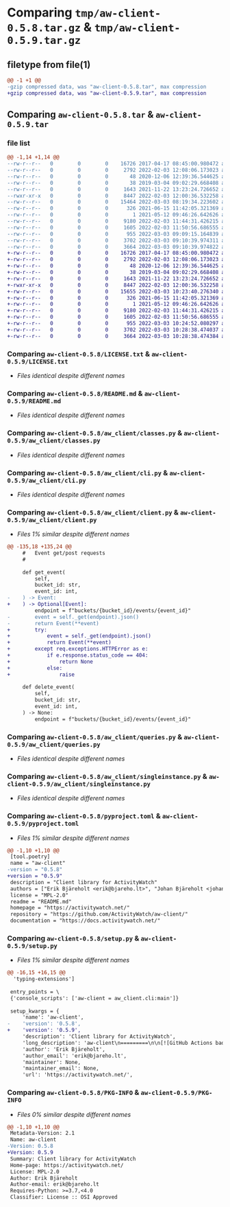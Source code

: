 # Comparing `tmp/aw-client-0.5.8.tar.gz` & `tmp/aw-client-0.5.9.tar.gz`

## filetype from file(1)

```diff
@@ -1 +1 @@
-gzip compressed data, was "aw-client-0.5.8.tar", max compression
+gzip compressed data, was "aw-client-0.5.9.tar", max compression
```

## Comparing `aw-client-0.5.8.tar` & `aw-client-0.5.9.tar`

### file list

```diff
@@ -1,14 +1,14 @@
--rw-r--r--   0        0        0    16726 2017-04-17 08:45:00.980472 aw-client-0.5.8/LICENSE.txt
--rw-r--r--   0        0        0     2792 2022-02-03 12:08:06.173023 aw-client-0.5.8/README.md
--rw-r--r--   0        0        0       48 2020-12-06 12:39:36.544625 aw-client-0.5.8/aw_client/__init__.py
--rw-r--r--   0        0        0       38 2019-03-04 09:02:29.668408 aw-client-0.5.8/aw_client/__main__.py
--rw-r--r--   0        0        0     1643 2021-11-22 13:23:24.726652 aw-client-0.5.8/aw_client/classes.py
--rwxr-xr-x   0        0        0     8447 2022-02-03 12:00:36.532258 aw-client-0.5.8/aw_client/cli.py
--rw-r--r--   0        0        0    15464 2022-03-03 08:19:34.223602 aw-client-0.5.8/aw_client/client.py
--rw-r--r--   0        0        0      326 2021-06-15 11:42:05.321369 aw-client-0.5.8/aw_client/config.py
--rw-r--r--   0        0        0        1 2021-05-12 09:46:26.642626 aw-client-0.5.8/aw_client/py.typed
--rw-r--r--   0        0        0     9180 2022-02-03 11:44:31.426215 aw-client-0.5.8/aw_client/queries.py
--rw-r--r--   0        0        0     1605 2022-02-03 11:50:56.686555 aw-client-0.5.8/aw_client/singleinstance.py
--rw-r--r--   0        0        0      955 2022-03-03 09:09:15.164839 aw-client-0.5.8/pyproject.toml
--rw-r--r--   0        0        0     3702 2022-03-03 09:10:39.974311 aw-client-0.5.8/setup.py
--rw-r--r--   0        0        0     3664 2022-03-03 09:10:39.974822 aw-client-0.5.8/PKG-INFO
+-rw-r--r--   0        0        0    16726 2017-04-17 08:45:00.980472 aw-client-0.5.9/LICENSE.txt
+-rw-r--r--   0        0        0     2792 2022-02-03 12:08:06.173023 aw-client-0.5.9/README.md
+-rw-r--r--   0        0        0       48 2020-12-06 12:39:36.544625 aw-client-0.5.9/aw_client/__init__.py
+-rw-r--r--   0        0        0       38 2019-03-04 09:02:29.668408 aw-client-0.5.9/aw_client/__main__.py
+-rw-r--r--   0        0        0     1643 2021-11-22 13:23:24.726652 aw-client-0.5.9/aw_client/classes.py
+-rwxr-xr-x   0        0        0     8447 2022-02-03 12:00:36.532258 aw-client-0.5.9/aw_client/cli.py
+-rw-r--r--   0        0        0    15655 2022-03-03 10:23:40.276340 aw-client-0.5.9/aw_client/client.py
+-rw-r--r--   0        0        0      326 2021-06-15 11:42:05.321369 aw-client-0.5.9/aw_client/config.py
+-rw-r--r--   0        0        0        1 2021-05-12 09:46:26.642626 aw-client-0.5.9/aw_client/py.typed
+-rw-r--r--   0        0        0     9180 2022-02-03 11:44:31.426215 aw-client-0.5.9/aw_client/queries.py
+-rw-r--r--   0        0        0     1605 2022-02-03 11:50:56.686555 aw-client-0.5.9/aw_client/singleinstance.py
+-rw-r--r--   0        0        0      955 2022-03-03 10:24:52.080297 aw-client-0.5.9/pyproject.toml
+-rw-r--r--   0        0        0     3702 2022-03-03 10:28:38.474037 aw-client-0.5.9/setup.py
+-rw-r--r--   0        0        0     3664 2022-03-03 10:28:38.474384 aw-client-0.5.9/PKG-INFO
```

### Comparing `aw-client-0.5.8/LICENSE.txt` & `aw-client-0.5.9/LICENSE.txt`

 * *Files identical despite different names*

### Comparing `aw-client-0.5.8/README.md` & `aw-client-0.5.9/README.md`

 * *Files identical despite different names*

### Comparing `aw-client-0.5.8/aw_client/classes.py` & `aw-client-0.5.9/aw_client/classes.py`

 * *Files identical despite different names*

### Comparing `aw-client-0.5.8/aw_client/cli.py` & `aw-client-0.5.9/aw_client/cli.py`

 * *Files identical despite different names*

### Comparing `aw-client-0.5.8/aw_client/client.py` & `aw-client-0.5.9/aw_client/client.py`

 * *Files 1% similar despite different names*

```diff
@@ -135,18 +135,24 @@
     #   Event get/post requests
     #
 
     def get_event(
         self,
         bucket_id: str,
         event_id: int,
-    ) -> Event:
+    ) -> Optional[Event]:
         endpoint = f"buckets/{bucket_id}/events/{event_id}"
-        event = self._get(endpoint).json()
-        return Event(**event)
+        try:
+            event = self._get(endpoint).json()
+            return Event(**event)
+        except req.exceptions.HTTPError as e:
+            if e.response.status_code == 404:
+                return None
+            else:
+                raise
 
     def delete_event(
         self,
         bucket_id: str,
         event_id: int,
     ) -> None:
         endpoint = f"buckets/{bucket_id}/events/{event_id}"
```

### Comparing `aw-client-0.5.8/aw_client/queries.py` & `aw-client-0.5.9/aw_client/queries.py`

 * *Files identical despite different names*

### Comparing `aw-client-0.5.8/aw_client/singleinstance.py` & `aw-client-0.5.9/aw_client/singleinstance.py`

 * *Files identical despite different names*

### Comparing `aw-client-0.5.8/pyproject.toml` & `aw-client-0.5.9/pyproject.toml`

 * *Files 1% similar despite different names*

```diff
@@ -1,10 +1,10 @@
 [tool.poetry]
 name = "aw-client"
-version = "0.5.8"
+version = "0.5.9"
 description = "Client library for ActivityWatch"
 authors = ["Erik Bjäreholt <erik@bjareho.lt>", "Johan Bjäreholt <johan@bjareho.lt>"]
 license = "MPL-2.0"
 readme = "README.md"
 homepage = "https://activitywatch.net/"
 repository = "https://github.com/ActivityWatch/aw-client/"
 documentation = "https://docs.activitywatch.net/"
```

### Comparing `aw-client-0.5.8/setup.py` & `aw-client-0.5.9/setup.py`

 * *Files 1% similar despite different names*

```diff
@@ -16,15 +16,15 @@
  'typing-extensions']
 
 entry_points = \
 {'console_scripts': ['aw-client = aw_client.cli:main']}
 
 setup_kwargs = {
     'name': 'aw-client',
-    'version': '0.5.8',
+    'version': '0.5.9',
     'description': 'Client library for ActivityWatch',
     'long_description': 'aw-client\n=========\n\n[![GitHub Actions badge](https://github.com/ActivityWatch/aw-client/workflows/Build/badge.svg)](https://github.com/ActivityWatch/aw-client/actions)\n[![PyPI](https://img.shields.io/pypi/v/aw-client)](https://pypi.org/project/aw-client/)\n[![Code style: black](https://img.shields.io/badge/code%20style-black-000000.svg)](https://github.com/psf/black)\n[![Typechecking: Mypy](http://www.mypy-lang.org/static/mypy_badge.svg)](http://mypy-lang.org/)\n\nClient library for ActivityWatch in Python.\n\nPlease see [the documentation][docs] for usage, and take a look at `examples/`.\n\n - [Documentation][docs]\n - [API Reference][apiref]\n\n[docs]: https://docs.activitywatch.net/en/latest/\n[apiref]: https://docs.activitywatch.net/en/latest/api/python.html#aw-client\n\n## How to install\n\nInstall from pip: `pip install aw-client`\n\nInstall the latest version directly from github without cloning: `pip install git+https://github.com/ActivityWatch/aw-client.git`\n\nTo install from a cloned version:\n\n - clone repo: `git clone https://github.com/ActivityWatch/aw-client.git`\n - cd into the directory: `cd aw-client`\n - run `poetry install` (will create a virtualenv, if none activated)\n   - If you don\'t want to use poetry you can also use `pip install .`, but that might not get the exact version of the dependencies (due to not reading the `poetry.lock` file).\n\n## Usage\n\nFor the CLI:\n\n```\n$ aw-client --help\nUsage: aw-client [OPTIONS] COMMAND [ARGS]...\n\n  CLI utility for aw-client to aid in interacting with the ActivityWatch\n  server\n\nOptions:\n  --host TEXT     Address of host\n  --port INTEGER  Port to use\n  -v, --verbose   Verbosity\n  --testing       Set to use testing ports by default\n  --help          Show this message and exit.\n\nCommands:\n  buckets    List all buckets\n  canonical  Query \'canonical events\' for a single host (filtered,...\n  events     Query events from bucket with ID `bucket_id`\n  heartbeat  Send a heartbeat to bucket with ID `bucket_id` with JSON `data`\n  query      Run a query in file at `path` on the server\n  report     Generate an activity report\n```\n\n\n## Debugging\n\n* Run python with `LOG_LEVEL=debug` to get additional debugging output\n* If invalid events have been queued for submission, you may need to delete the file-based queues generated by this library\n* To use the development version of this library use `aw-client = {path = "../aw-client" }` in `pyproject.toml`\n\n## Examples\n\nThe `examples/` directory contains a couple of example scripts, including:\n\n - `time_spent_today.py` - fetches all non-afk events and sums their duration to get the total active time for the day.\n - `merge_buckets.py` - merges two buckets with non-intersecting events by moving all events from one into the other.\n - `redact_sensitive.py` - redact sensitive events.\n',
     'author': 'Erik Bjäreholt',
     'author_email': 'erik@bjareho.lt',
     'maintainer': None,
     'maintainer_email': None,
     'url': 'https://activitywatch.net/',
```

### Comparing `aw-client-0.5.8/PKG-INFO` & `aw-client-0.5.9/PKG-INFO`

 * *Files 0% similar despite different names*

```diff
@@ -1,10 +1,10 @@
 Metadata-Version: 2.1
 Name: aw-client
-Version: 0.5.8
+Version: 0.5.9
 Summary: Client library for ActivityWatch
 Home-page: https://activitywatch.net/
 License: MPL-2.0
 Author: Erik Bjäreholt
 Author-email: erik@bjareho.lt
 Requires-Python: >=3.7,<4.0
 Classifier: License :: OSI Approved
```

